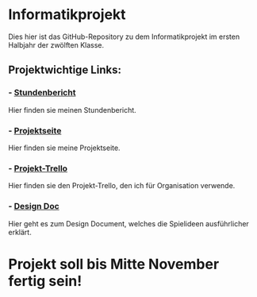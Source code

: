 # Informatikprojekt
Dies hier ist das GitHub-Repository zu dem Informatikprojekt im ersten Halbjahr der zwölften Klasse.

## **Projektwichtige Links:**

### - [Stundenbericht](https://github.com/Felixzed/Informatikprojekt/blob/master/Stundenbericht.md)

Hier finden sie meinen Stundenbericht.

### - [Projektseite](https://github.com/Felixzed/Informatikprojekt/blob/master/Projektseite.md) 

Hier finden sie meine Projektseite.

### - [Projekt-Trello](https://trello.com/b/FDvxKhjR/informatikprojekt-2020)

Hier finden sie den Projekt-Trello, den ich für Organisation verwende.

### - [Design Doc](https://docs.google.com/document/d/1RfED8MwGAkDmg-AF9oWtLQ55LMtbvNNZ1ETjN1LYYiw/edit?usp=sharing)

Hier geht es zum Design Document, welches die Spielideen ausführlicher erklärt.


# Projekt soll bis Mitte November fertig sein!
